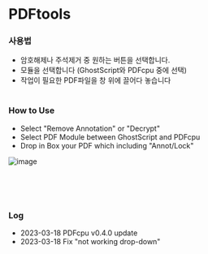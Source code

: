 # PDFtools

### 사용법
- 암호해제나 주석제거 중 원하는 버튼을 선택합니다.
- 모듈을 선택합니다 (GhostScript와 PDFcpu 중에 선택)
- 작업이 필요한 PDF파일을 창 위에 끌어다 놓습니다
 <br><br>
 ### How to Use
- Select "Remove Annotation" or "Decrypt"
- Select PDF Module between GhostScript and PDFcpu
- Drop in Box your PDF which including "Annot/Lock" 


![image](https://user-images.githubusercontent.com/75212211/226061260-49ae0536-6f46-4bc1-85e5-c9e5f14e60f5.png)


<br><br><br>

### Log
- 2023-03-18 PDFcpu v0.4.0 update
- 2023-03-18 Fix "not working drop-down"

